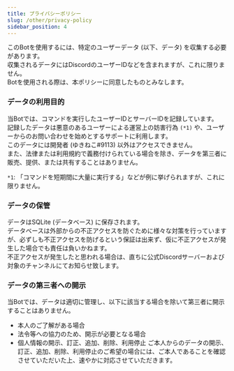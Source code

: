 ```yaml
---
title: プライバシーポリシー
slug: /other/privacy-policy
sidebar_position: 4
---
```


このBotを使用するには、特定のユーザーデータ (以下、データ) を収集する必要があります。  
収集されるデータにはDiscordのユーザーIDなどを含まれますが、これに限りません。  
Botを使用される際は、本ポリシーに同意したものとみなします。

### データの利用目的
当Botでは、コマンドを実行したユーザーIDとサーバーIDを記録しています。  
記録したデータは悪意のあるユーザーによる運営上の妨害行為 `(*1)` や、ユーザーからのお問い合わせを始めとするサポートに利用します。  
このデータには開発者 (ゆきねこ#9113) 以外はアクセスできません。  
また、法律または利用規約で義務付けられている場合を除き、データを第三者に販売、提供、または共有することはありません。
  
`*1`: 「コマンドを短期間に大量に実行する」などが例に挙げられますが、これに限りません。  

### データの保管
データはSQLite (データベース) に保存されます。  
データベースは外部からの不正アクセスを防ぐために様々な対策を行っていますが、必ずしも不正アクセスを防げるという保証は出来ず、仮に不正アクセスが発生した場合でも責任は負いかねます。  
不正アクセスが発生したと思われる場合は、直ちに公式Discordサーバーおよび対象のチャンネルにてお知らせ致します。

### データの第三者への開示
当Botでは、データは適切に管理し、以下に該当する場合を除いて第三者に開示することはありません。
- 本人のご了解がある場合
- 法令等への協力のため、開示が必要となる場合
- 個人情報の開示、訂正、追加、削除、利用停止
ご本人からのデータの開示、訂正、追加、削除、利用停止のご希望の場合には、ご本人であることを確認させていただいた上、速やかに対応させていただきます。